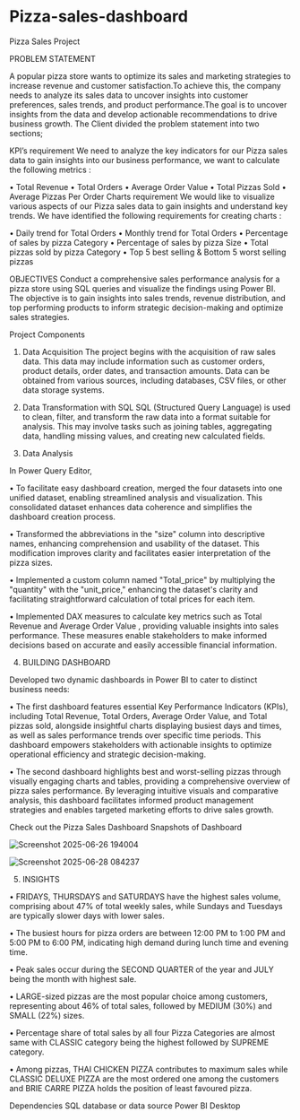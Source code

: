 # Pizza-sales-dashboard
Pizza Sales Project

PROBLEM STATEMENT

A popular pizza store wants to optimize its sales and marketing strategies to increase revenue and customer satisfaction.To achieve this, the company needs to analyze its sales data to uncover insights into customer preferences, sales trends, and product performance.The goal is to uncover insights from the data and develop actionable recommendations to drive business growth. The Client divided the problem statement into two sections;

KPI’s requirement
We need to analyze the key indicators for our Pizza sales data to gain insights into our business performance, we want to calculate the following metrics :

•	Total Revenue
•	Total Orders
•	Average Order Value
•	Total Pizzas Sold
•	Average Pizzas Per Order
Charts requirement We would like to visualize various aspects of our Pizza sales data to gain insights and understand key trends. We have identified the following requirements for creating charts :

•	Daily trend for Total Orders
•	Monthly trend for Total Orders
•	Percentage of sales by pizza Category
•	Percentage of sales by pizza Size
•	Total pizzas sold by pizza Category
•	Top 5 best selling & Bottom 5 worst selling pizzas

OBJECTIVES
Conduct a comprehensive sales performance analysis for a pizza store using SQL queries and visualize the findings using Power BI. The objective is to gain insights into sales trends, revenue distribution, and top performing products to inform strategic decision-making and optimize sales strategies.

Project Components
1. Data Acquisition
The project begins with the acquisition of raw sales data. This data may include information such as customer orders, product details, order dates, and transaction amounts. Data can be obtained from various sources, including databases, CSV files, or other data storage systems.

2. Data Transformation with SQL
SQL (Structured Query Language) is used to clean, filter, and transform the raw data into a format suitable for analysis. This may involve tasks such as joining tables, aggregating data, handling missing values, and creating new calculated fields.

3. Data Analysis
   
In Power Query Editor,

• To facilitate easy dashboard creation, merged the four datasets into one unified dataset, enabling streamlined analysis and visualization. This consolidated dataset enhances data coherence and simplifies the dashboard creation process.

• Transformed the abbreviations in the "size" column into descriptive names, enhancing comprehension and usability of the dataset. This modification improves clarity and facilitates easier interpretation of the pizza sizes.

• Implemented a custom column named "Total_price" by multiplying the "quantity" with the "unit_price," enhancing the dataset's clarity and facilitating straightforward calculation of total prices for each item.

• Implemented DAX measures to calculate key metrics such as Total Revenue and Average Order Value , providing valuable insights into sales performance. These measures enable stakeholders to make informed decisions based on accurate and easily accessible financial information.

4. BUILDING DASHBOARD

Developed two dynamic dashboards in Power BI to cater to distinct business needs:

• The first dashboard features essential Key Performance Indicators (KPIs), including Total Revenue, Total Orders, Average Order Value, and Total pizzas sold, alongside insightful charts displaying busiest days and times, as well as sales performance trends over specific time periods. This dashboard empowers stakeholders with actionable insights to optimize operational efficiency and strategic decision-making.

• The second dashboard highlights best and worst-selling pizzas through visually engaging charts and tables, providing a comprehensive overview of pizza sales performance. By leveraging intuitive visuals and comparative analysis, this dashboard facilitates informed product management strategies and enables targeted marketing efforts to drive sales growth.

Check out the Pizza Sales Dashboard
Snapshots of Dashboard

![Screenshot 2025-06-26 194004](https://github.com/user-attachments/assets/59989d87-0ad9-41f3-a8c7-36c093fa7550)

![Screenshot 2025-06-28 084237](https://github.com/user-attachments/assets/259e016b-63cc-4aba-9efe-020822deda97)

5. INSIGHTS
   
• FRIDAYS, THURSDAYS and SATURDAYS have the highest sales volume, comprising about 47% of total weekly sales, while Sundays and Tuesdays are typically slower days with lower sales.

• The busiest hours for pizza orders are between 12:00 PM to 1:00 PM and 5:00 PM to 6:00 PM, indicating high demand during lunch time and evening time.

• Peak sales occur during the SECOND QUARTER of the year and JULY being the month with highest sale.

• LARGE-sized pizzas are the most popular choice among customers, representing about 46% of total sales, followed by MEDIUM (30%) and SMALL (22%) sizes.

• Percentage share of total sales by all four Pizza Categories are almost same with CLASSIC category being the highest followed by SUPREME category.

• Among pizzas, THAI CHICKEN PIZZA contributes to maximum sales while CLASSIC DELUXE PIZZA are the most ordered one among the customers and BRIE CARRE PIZZA holds the position of least favoured pizza.

Dependencies
SQL database or data source
Power BI Desktop
